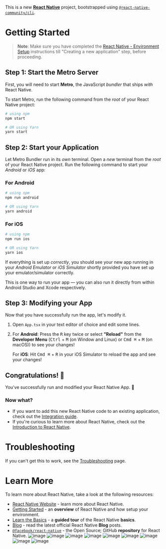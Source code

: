 This is a new [**React Native**](https://reactnative.dev) project, bootstrapped using [`@react-native-community/cli`](https://github.com/react-native-community/cli).

# Getting Started

>**Note**: Make sure you have completed the [React Native - Environment Setup](https://reactnative.dev/docs/environment-setup) instructions till "Creating a new application" step, before proceeding.

## Step 1: Start the Metro Server

First, you will need to start **Metro**, the JavaScript _bundler_ that ships _with_ React Native.

To start Metro, run the following command from the _root_ of your React Native project:

```bash
# using npm
npm start

# OR using Yarn
yarn start
```

## Step 2: Start your Application

Let Metro Bundler run in its _own_ terminal. Open a _new_ terminal from the _root_ of your React Native project. Run the following command to start your _Android_ or _iOS_ app:

### For Android

```bash
# using npm
npm run android

# OR using Yarn
yarn android
```

### For iOS

```bash
# using npm
npm run ios

# OR using Yarn
yarn ios
```

If everything is set up _correctly_, you should see your new app running in your _Android Emulator_ or _iOS Simulator_ shortly provided you have set up your emulator/simulator correctly.

This is one way to run your app — you can also run it directly from within Android Studio and Xcode respectively.

## Step 3: Modifying your App

Now that you have successfully run the app, let's modify it.

1. Open `App.tsx` in your text editor of choice and edit some lines.
2. For **Android**: Press the <kbd>R</kbd> key twice or select **"Reload"** from the **Developer Menu** (<kbd>Ctrl</kbd> + <kbd>M</kbd> (on Window and Linux) or <kbd>Cmd ⌘</kbd> + <kbd>M</kbd> (on macOS)) to see your changes!

   For **iOS**: Hit <kbd>Cmd ⌘</kbd> + <kbd>R</kbd> in your iOS Simulator to reload the app and see your changes!

## Congratulations! :tada:

You've successfully run and modified your React Native App. :partying_face:

### Now what?

- If you want to add this new React Native code to an existing application, check out the [Integration guide](https://reactnative.dev/docs/integration-with-existing-apps).
- If you're curious to learn more about React Native, check out the [Introduction to React Native](https://reactnative.dev/docs/getting-started).

# Troubleshooting

If you can't get this to work, see the [Troubleshooting](https://reactnative.dev/docs/troubleshooting) page.

# Learn More

To learn more about React Native, take a look at the following resources:

- [React Native Website](https://reactnative.dev) - learn more about React Native.
- [Getting Started](https://reactnative.dev/docs/environment-setup) - an **overview** of React Native and how setup your environment.
- [Learn the Basics](https://reactnative.dev/docs/getting-started) - a **guided tour** of the React Native **basics**.
- [Blog](https://reactnative.dev/blog) - read the latest official React Native **Blog** posts.
- [`@facebook/react-native`](https://github.com/facebook/react-native) - the Open Source; GitHub **repository** for React Native.
![image](https://github.com/user-attachments/assets/4a29a9ba-ed8d-4585-9894-73d0f018bb94)
![image](https://github.com/user-attachments/assets/d72fa9a3-8995-4379-997f-7c1ccfa40031)
![image](https://github.com/user-attachments/assets/98993efe-289c-48fb-88bf-d2d2f0e4b1c9)
![image](https://github.com/user-attachments/assets/0fcc1d82-8231-4803-9514-768f096f8e26)
![image](https://github.com/user-attachments/assets/4dd283eb-0cd7-40a4-a081-c5cdf03eb34d)
![image](https://github.com/user-attachments/assets/df9a17c9-96c6-4750-9931-80e4aa6d4968)
![image](https://github.com/user-attachments/assets/48858e55-bc88-4f4f-8d73-db35ffa239a5)
![image](https://github.com/user-attachments/assets/935b10fe-06e7-4cb2-a188-1ab5261d61e5)
![image](https://github.com/user-attachments/assets/a04143ee-6fde-41af-b60c-8e83a8ac10ec)








